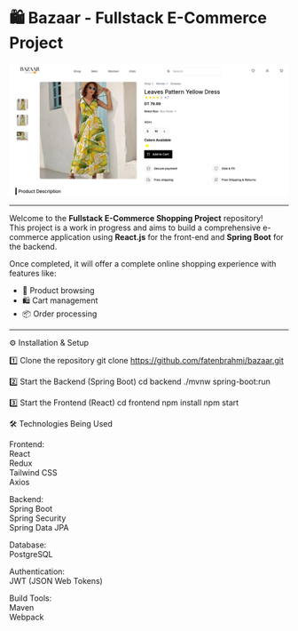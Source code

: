 # 🛍️ Bazaar - Fullstack E-Commerce Project

![Home Page Screenshot](./docs/productDetails.png)  


---

Welcome to the **Fullstack E-Commerce Shopping Project** repository!  
This project is a work in progress and aims to build a comprehensive e-commerce application using **React.js** for the front-end and **Spring Boot** for the backend.  

Once completed, it will offer a complete online shopping experience with features like:  
- 🛒 Product browsing  
- 🛍️ Cart management  
- 📦 Order processing  

---

⚙️ Installation & Setup

 1️⃣ Clone the repository
    git clone https://github.com/fatenbrahmi/bazaar.git
   

 2️⃣ Start the Backend (Spring Boot)
    cd backend
    ./mvnw spring-boot:run

 3️⃣ Start the Frontend (React)
    cd frontend
    npm install
    npm start

🛠️ Technologies Being Used  

Frontend:  
  React  
  Redux  
  Tailwind CSS  
  Axios  

Backend:  
 Spring Boot  
 Spring Security  
 Spring Data JPA  

Database:  
 PostgreSQL  

Authentication:  
 JWT (JSON Web Tokens)  


Build Tools:  
 Maven  
 Webpack